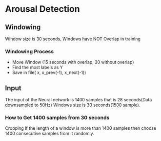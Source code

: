# Arousal Detection
## Windowing
Window size is 30 seconds, 
Windows have NOT Overlap in training
### Windowing Process
- Move Window (15 seconds with overlap, 30 without overlap)
- Find the most labels as Y
- Save in file( x, x_prev(-1), x_next(-1))
## Input
The input of the Neural network is 1400 samples that is 28 seconds(Data downsampled to 50Hz)
Windows size is 30 seconds(1500 sample). 
### How to Get 1400 samples from 30 seconds
Cropping
If the length of a window is more than 1400 samples then choose 1400 consecutive samples from it randomly.

